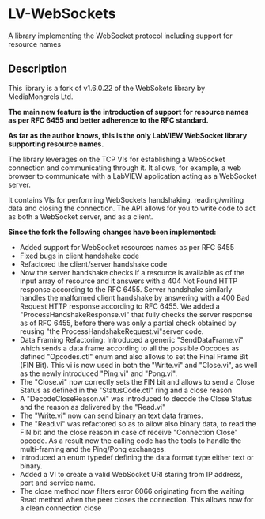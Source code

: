 # LV-WebSockets
A library implementing the WebSocket protocol including support for resource names

## Description

This library is a fork of v1.6.0.22 of the WebSokets library by MediaMongrels Ltd.

**The main new feature is the introduction of support for resource names as per RFC 6455 and better adherence to the RFC standard.**

**As far as the author knows, this is the only LabVIEW WebSocket library supporting resource names.**

The library leverages on the TCP VIs for establishing a WebSocket connection and communicating through it. It allows, for example, a web browser to communicate with a LabVIEW application acting as a WebSocket server.

It contains VIs for performing WebSockets handshaking, reading/writing data and closing the connection. The API allows for you to write code to act as both a WebSocket server, and as a client.

**Since the fork the following changes have been implemented:**

* Added support for WebSocket resources names as per RFC 6455
* Fixed bugs in client handshake code
* Refactored  the client/server handshake code
* Now the server handshake checks if a resource is available as of the input array of resource and it answers with a 404 Not Found HTTP response according to the RFC 6455. Server handshake similarly handles the malformed client handshake by answering with a 400 Bad Request HTTP response according to RFC 6455.  We added a "ProcessHandshakeResponse.vi" that fully checks the server response as of RFC 6455, before there was only a partial check obtained by reusing "the ProcessHandshakeRequest.vi"server code.
* Data Framing Refactoring: Introduced a generic "SendDataFrame.vi" which sends a data frame according to all the possible Opcodes as defined "Opcodes.ctl" enum and also allows to set the Final Frame Bit (FIN Bit). This vi is now used in both the "Write.vi" and "Close.vi", as well as the newly introduced "Ping.vi" and "Pong.vi". 
* The "Close.vi" now correctly sets the FIN bit and allows to send a Close Status as defined in the "StatusCode.ctl" ring and a close reason
* A "DecodeCloseReason.vi" was introduced to decode the Close Status and the reason as delivered by the "Read.vi"
* The "Write.vi" now can send binary an text data frames. 
* The "Read.vi" was refactored so as to allow also binary data, to read the FIN bit and the close reason in case of receive "Connection Close" opcode. As a result now the calling code has the tools to handle the multi-framing and the Ping/Pong exchanges.
* Introduced an enum typedef defining the data format type either text or binary.
* Added a VI to create a valid WebSocket URI staring from IP address, port and service name. 
* The close method now filters error 6066 originating from the waiting Read method when the peer closes the connection. This allows now for a clean connection close